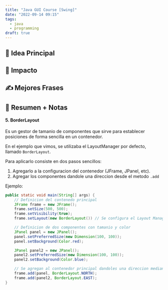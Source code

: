 ```yaml
---
title: "Java GUI Course [Swing]"
date: "2022-09-14 09:15"
tags: 
  - java
  - programming
draft: true
---
```

## 🌱 Idea Principal

## 🌌 Impacto

## ✍ Mejores Frases

## 📔 Resumen + Notas

#### 5. BorderLayout
Es un gestor de tamanio de componentes que sirve para establecer posiciones de forma sencilla en un contenedor. 

En el ejemplo que vimos, se utilizaba el LayoutManager por defecto, llamado `BorderLayout`.

Para aplicarlo consiste en dos pasos sencillos:
1. Agregarlo a la configuracion del contenedor (JFrame, JPanel, etc).
2. Agregar los componentes dandole una direccion desde el metodo `.add`

Ejemplo: 

```Java
public static void main(String[] args) {
	// Definicion del contenedo principal  
	JFrame frame = new JFrame();
	frame.setSize(500, 500);
	frame.setVisibility(true);
	frame.setLayout(new BorderLayout()) // Se configura el Layout Manager

	// Definicion de dos componentes con tamanio y color
	JPanel panel = new JPanel();
	panel.setPreferredSize(new Dimension(100, 100));
	panel.setBackground(Color.red);

	JPanel panel2 = new JPanel();
	panel2.setPreferredSize(new Dimension(100, 100));
	panel2.setBackground(Color.blue);

	// Se agregan al contenedor principal dandoles una direccion mediante el layout manager
	frame.add(panel, BorderLayout.NORTH);
	frame.add(panel2, BorderLayout.EAST);
}
```